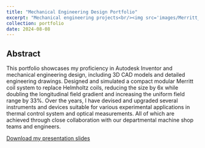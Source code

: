 ```yaml
---
title: "Mechanical Engineering Design Portfolio"
excerpt: "Mechanical engineering projects<br/><img src='images/Merritt_coil_master_view.png'>"
collection: portfolio
date: 2024-08-08
---
```


## Abstract
This portfolio showcases my proficiency in Autodesk Inventor and mechanical engineering design, including 3D CAD models and detailed engineering drawings. Designed and simulated a compact modular Merritt coil system to replace Helmholtz coils, reducing the size by 6x while doubling the longitudinal field gradient and increasing the uniform field range by $33\%$. Over the years, I have devised and upgraded several instruments and devices suitable for various experimental applications in thermal control system and optical measurements. All of which are achieved through close collaboration with our departmental machine shop teams and engineers.

<p><a href="{{ base_path }}/portfolio-bruce.github.io//portfolio//Jiachen_He_ME_portfolio.pdf" target="_blank">Download my presentation slides</a></p>